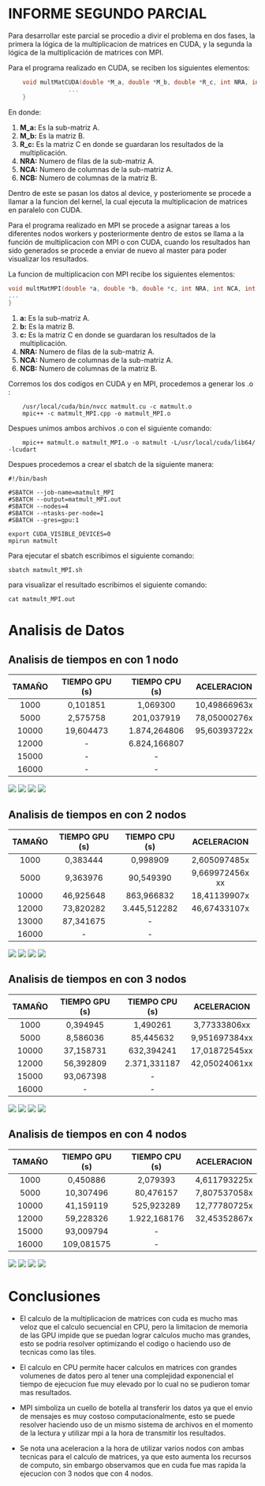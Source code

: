 # INFORME SEGUNDO PARCIAL

Para desarrollar este parcial se procedio a divir el problema en dos fases, la primera la lógica de la multiplicacion
de matrices en CUDA, y la segunda la lógica de la multiplicación de matrices con MPI.

Para el programa realizado en CUDA, se reciben los siguientes elementos:

``` cpp
    void multMatCUDA(double *M_a, double *M_b, double *R_c, int NRA, int NCA, int NCB){
                 ...
    }
```
En donde:

1. **M_a:** Es la sub-matriz A.
2. **M_b:** Es la matriz B.
3. **R_c:** Es la matriz C en donde se guardaran los resultados de la multiplicación.
4. **NRA:** Numero de filas de la sub-matriz A.
5. **NCA:** Numero de columnas de la sub-matriz A.
6. **NCB:** Numero de columnas de la matriz B.

Dentro de este se pasan los datos al device, y posteriomente se procede a llamar a la funcion del kernel, la cual ejecuta la multiplicacion de matrices en paralelo con CUDA.

Para el programa realizado en MPI se procede a asignar tareas a los diferentes nodos workers y posteriormente dentro de estos se llama a la función de multiplicacion con MPI o con CUDA,
cuando los resultados han sido generados se procede a enviar de nuevo al master para poder visualizar los resultados.

La funcion de multiplicacion con MPI recibe los siguientes elementos:

``` cpp
void multMatMPI(double *a, double *b, double *c, int NRA, int NCA, int NCB) {
...
}
```

1. **a:** Es la sub-matriz A.
2. **b:** Es la matriz B.
3. **c:** Es la matriz C en donde se guardaran los resultados de la multiplicación.
4. **NRA:** Numero de filas de la sub-matriz A.
5. **NCA:** Numero de columnas de la sub-matriz A.
6. **NCB:** Numero de columnas de la matriz B.

Corremos los dos codigos en CUDA y en MPI, procedemos a generar los .o :
```
    /usr/local/cuda/bin/nvcc matmult.cu -c matmult.o
    mpic++ -c matmult_MPI.cpp -o matmult_MPI.o
```
Despues unimos ambos archivos .o con el siguiente comando:
```
    mpic++ matmult.o matmult_MPI.o -o matmult -L/usr/local/cuda/lib64/ -lcudart
```
Despues procedemos a crear el sbatch de la siguiente manera:
```
#!/bin/bash

#SBATCH --job-name=matmult_MPI
#SBATCH --output=matmult_MPI.out
#SBATCH --nodes=4
#SBATCH --ntasks-per-node=1
#SBATCH --gres=gpu:1

export CUDA_VISIBLE_DEVICES=0
mpirun matmult
```   

Para ejecutar el sbatch escribimos el siguiente comando:

```
sbatch matmult_MPI.sh
```
para visualizar el resultado escribimos el siguiente comando:

```
cat matmult_MPI.out
```

# Analisis de Datos
## Analisis de tiempos en con 1 nodo


| TAMAÑO | TIEMPO GPU (s) | TIEMPO CPU (s) | ACELERACION |
|:------:|:--------------:|:--------------:|:-----------:|
|  1000  |    0,101851    |    1,069300    | 10,49866963x |
|  5000  |    2,575758    |   201,037919   | 78,05000276x |
|  10000 |    19,604473   |  1.874,264806  | 95,60393722x |
|  12000 |        -       |  6.824,166807  |             |
|  15000 |        -       |        -       |             |
|  16000 |        -       |        -       |             |

![](img/CPUnodo1.jpg)
![](img/GPUnodo1.jpg)
![](img/CPUVSGPUnodo1.jpg)
![](img/Aceleracionnodo1.jpg)
## Analisis de tiempos en con 2 nodos

| TAMAÑO | TIEMPO GPU (s) | TIEMPO CPU (s) | ACELERACION |
|:------:|:--------------:|:--------------:|:-----------:|
|  1000  |    0,383444    |    0,998909    | 2,605097485x |
|  5000  |    9,363976    |    90,549390   | 9,669972456x xx|
|  10000 |    46,925648   |   863,966832   | 18,41139907x |
|  12000 |    73,820282   |  3.445,512282  | 46,67433107x |
|  13000 |    87,341675   |        -       |             |
|  16000 |        -       |        -       |             |

![](img/Tiempo_CPU_2Nodos.jpg)
![](img/Tiempo_GPU_2Nodos.jpg)
![](img/CPU_VS_GPU_2Nodos.jpg)
![](img/Grafica_Aceleracion_2Nodos.jpg)

## Analisis de tiempos en con 3 nodos

| TAMAÑO | TIEMPO GPU (s) | TIEMPO CPU (s) | ACELERACION |
|:------:|:--------------:|:--------------:|:-----------:|
|  1000  |    0,394945    |    1,490261    |  3,77333806xx |
|  5000  |    8,586036    |    85,445632   | 9,951697384xx |
|  10000 |    37,158731   |   632,394241   | 17,01872545xx |
|  12000 |    56,392809   |  2.371,331187  | 42,05024061xx |
|  15000 |    93,067398   |        -       |             |
|  16000 |        -       |        -       |             |

![](img/TiemoCPU3Nodos.jpg)
![](img/TiemoGPU3Nodos.jpg)
![](img/CPUVSGPU3Nodos.jpg)
![](img/Aceleracion3Nodos.jpg)
## Analisis de tiempos en con 4 nodos

| TAMAÑO | TIEMPO GPU (s) | TIEMPO CPU (s) | ACELERACION |
|:------:|:--------------:|:--------------:|:-----------:|
|  1000  |    0,450886    |    2,079393    | 4,611793225x |
|  5000  |    10,307496   |    80,476157   | 7,807537058x |
|  10000 |    41,159119   |   525,923289   | 12,77780725x |
|  12000 |    59,228326   |  1.922,168176  | 32,45352867x |
|  15000 |    93,009794   |        -       |             |
|  16000 |   109,081575   |        -       |             |

![](img/Tiempo_CPU_4Nodos.jpg)
![](img/Tiempo_GPU_4Nodos.jpg)
![](img/CPU_VS_GPU_4Nodos.jpg)
![](img/Grafica_Aceleracion_4Nodos.jpg)

# Conclusiones

*  El calculo de la multiplicacion de matrices con cuda es mucho mas veloz que el calculo secuencial en CPU, pero la limitacion de memoria de las GPU impide que se puedan lograr calculos mucho mas grandes, esto se podria resolver optimizando el codigo o haciendo uso de tecnicas como las tiles.

* El calculo en CPU permite hacer calculos en matrices con grandes volumenes de datos pero al tener una complejidad exponencial el tiempo de ejecucion fue muy elevado por lo cual no se pudieron tomar mas resultados.

* MPI simboliza un cuello de botella al transferir los datos ya que el envio de mensajes es muy costoso computacionalmente, esto se puede resolver haciendo uso de un mismo sistema de archivos en el momento de la lectura y utilizar mpi a la hora de transmitir los resultados.

* Se nota una aceleracion a la hora de utilizar varios nodos con ambas tecnicas para el calculo de matrices, ya que esto aumenta los recursos de computo, sin embargo observamos que en cuda fue mas rapida la ejecucion con 3 nodos que con 4 nodos.
